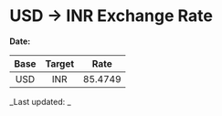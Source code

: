 # USD → INR Exchange Rate

**Date:** 

| Base | Target | Rate  |
|:----:|:------:|:-----:|
| USD  | INR    | 85.4749 |

_Last updated: _